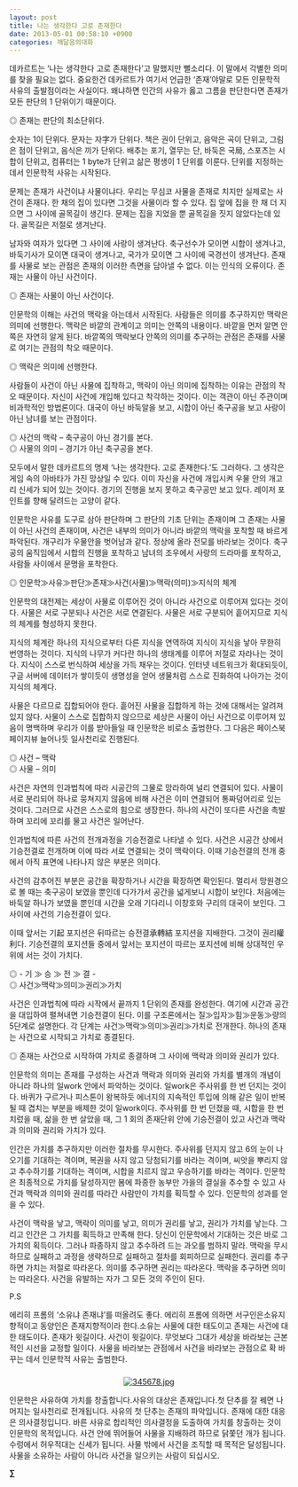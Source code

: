 ```yaml
---
layout: post
title: 나는 생각한다 고로 존재한다
date: 2013-05-01 00:58:10 +0900
categories: 깨달음의대화
---
```

데카르트는 ‘나는 생각한다 고로 존재한다’고 말했지만 뻘소리다. 이 말에서 각별한 의미를 찾을 필요는 없다. 중요한건 데카르트가 여기서 언급한 ‘존재’야말로 모든 인문학적 사유의 출발점이라는 사실이다. 왜냐하면 인간의 사유가 옳고 그름을 판단한다면 존재가 모든 판단의 1 단위이기 때문이다. 


  


◎ 존재는 판단의 최소단위다. 


  


숫자는 1이 단위다. 문자는 자字가 단위다. 책은 권이 단위고, 음악은 곡이 단위고, 그림은 점이 단위고, 음식은 끼가 단위다. 배추는 포기, 열무는 단, 바둑은 국局, 스포츠는 시합이 단위고, 컴퓨터는 1 byte가 단위고 삶은 평생이 1 단위를 이룬다. 단위를 지정하는데서 인문학적 사유는 시작된다. 


  


문제는 존재가 사건이냐 사물이냐다. 우리는 무심코 사물을 존재로 치지만 실제로는 사건이 존재다. 한 채의 집이 있다면 그것을 사물이라 할 수 있다. 집 앞에 집을 한 채 더 지으면 그 사이에 골목길이 생긴다. 문제는 집을 지었을 뿐 골목길을 짓지 않았다는데 있다. 골목길은 저절로 생겨난다.


  


남자와 여자가 있다면 그 사이에 사랑이 생겨난다. 축구선수가 모이면 시합이 생겨나고, 바둑기사가 모이면 대국이 생겨나고, 국가가 모이면 그 사이에 국경선이 생겨난다. 존재를 사물로 보는 관점은 존재의 이러한 측면을 담아낼 수 없다. 이는 인식의 오류이다. 존재는 사물이 아닌 사건이다. 


  


◎ 존재는 사물이 아닌 사건이다. 


  


인문학의 이해는 사건의 맥락을 아는데서 시작된다. 사람들은 의미를 추구하지만 맥락은 의미에 선행한다. 맥락은 바깥의 관계이고 의미는 안쪽의 내용이다. 바깥을 먼저 알면 안쪽은 자연히 알게 된다. 바깥쪽의 맥락보다 안쪽의 의미를 추구하는 관점은 존재를 사물로 여기는 관점의 착오 때문이다. 


  


◎ 맥락은 의미에 선행한다. 


  


사람들이 사건이 아닌 사물에 집착하고, 맥락이 아닌 의미에 집착하는 이유는 관점의 착오 때문이다. 자신이 사건에 개입해 있다고 착각하는 것이다. 이는 객관이 아닌 주관이며 비과학적인 방법론이다. 대국이 아닌 바둑알을 보고, 시합이 아닌 축구공을 보고 사랑이 아닌 남녀를 보는 관점이다. 


  


◎ 사건의 맥락 – 축구공이 아닌 경기를 본다.    
◎ 사물의 의미 – 경기가 아닌 축구공을 본다. 


  


모두에서 말한 데카르트의 명제 ‘나는 생각한다. 고로 존재한다.’도 그러하다. 그 생각은 게임 속의 아바타가 가진 망상일 수 있다. 이미 자신을 사건에 개입시켜 우물 안의 개고리 신세가 되어 있는 것이다. 경기의 진행을 보지 못하고 축구공만 보고 있다. 레이저 포인트를 향해 달려드는 고양이 같다. 


  


인문학은 사유를 도구로 삼아 판단하며 그 판단의 기초 단위는 존재이며 그 존재는 사물이 아닌 사건의 존재이며, 사건은 내부의 의미가 아니라 바깥의 맥락을 포착할 때 바르게 파악된다. 개구리가 우물안을 벗어남과 같다. 정상에 올라 전모를 바라보는 것이다. 축구공의 움직임에서 시합의 진행을 포착하고 남녀의 조우에서 사랑의 드라마를 포착하고, 사람들 사이에서 문명을 포착한다. 


  


◎ 인문학≫사유≫판단≫존재≫사건(사물)≫맥락(의미)≫지식의 체계 


  


인문학의 대전제는 세상이 사물로 이루어진 것이 아니라 사건으로 이루어져 있다는 것이다. 사물은 서로 구분되나 사건은 서로 연결된다. 사물은 서로 구분되어 흩어지므로 지식의 체계를 형성하지 못한다. 


  


지식의 체계란 하나의 지식으로부터 다른 지식을 연역하여 지식이 지식을 낳아 무한히 번영하는 것이다. 지식의 나무가 커다란 하나의 생태계를 이루어 저절로 자라나는 것이다. 지식이 스스로 번식하여 세상을 가득 채우는 것이다. 인터넷 네트워크가 확대되듯이, 구글 서버에 데이터가 쌓이듯이 생명성을 얻어 생물처럼 스스로 진화하여 나아가는 것이 지식의 체계다. 


  


사물은 다르므로 집합되어야 한다. 흩어진 사물을 집합하게 하는 것에 대해서는 알려져 있지 않다. 사물이 스스로 집합하지 않으므로 세상은 사물이 아닌 사건으로 이루어져 있음이 명백하며 우리가 이를 받아들일 때 인문학은 비로소 출범한다. 그 다음은 페이스북 페이지뷰 늘어나듯 일사천리로 진행된다. 


  


◎ 사건 – 맥락    
◎ 사물 – 의미 


  


사건은 자연의 인과법칙에 따라 시공간의 그물로 망라하여 널리 연결되어 있다. 사물이 서로 분리되어 하나로 뭉쳐지지 않음에 비해 사건은 이미 연결되어 통짜덩어리로 있는 것이다. 그러므로 사건은 스스로의 힘으로 생장한다. 하나의 사건이 또다른 사건을 촉발하며 꼬리에 꼬리를 물고 사건은 일어난다. 


  


인과법칙에 따른 사건의 전개과정을 기승전결로 나타낼 수 있다. 사건은 시공간 상에서 기승전결로 전개하며 이에 따라 서로 연결되는 것이 맥락이다. 이때 기승전결의 전개 중에서 아직 표면에 나타나지 않은 부분은 의미다. 


  


사건의 감추어진 부분은 공간을 확장하거나 시간을 확장하면 확인된다. 멀리서 망원경으로 볼 때는 축구공이 보였을 뿐인데 다가가서 공간을 넓게보니 시합이 보인다. 처음에는 바둑알 하나가 보였을 뿐인데 시간을 오래 기다리니 이창호와 구리의 대국이 보인다. 그 사이에 사건의 기승전결이 있다.


  


이때 앞서는 기起 포지션은 뒤따르는 승전결承轉結 포지션을 지배한다. 그것이 권리權利다. 기승전결의 포지션들 중에서 앞서는 포지션이 따르는 포지션에 비해 상대적인 우위에 서는 것이 가치다. 


  


◎ - 기 ≫ 승 ≫ 전 ≫ 결 -    
◎ 사건≫맥락≫의미≫권리≫가치 


  


사건은 인과법칙에 따라 시작에서 끝까지 1 단위의 존재를 완성한다. 여기에 시간과 공간을 대입하여 펼쳐내면 기승전결이 된다. 이를 구조론에서는 질≫입자≫힘≫운동≫량의 5단계로 설명한다. 각 단계는 사건≫맥락≫의미≫권리≫가치로 전개한다. 하나의 존재는 사건으로 시작되고 가치로 종결된다. 


  


◎ 존재는 사건으로 시작하여 가치로 종결하며 그 사이에 맥락과 의미와 권리가 있다. 


  


인문학의 의미는 존재를 구성하는 사건과 맥락과 의미와 권리와 가치를 별개의 개념이 아니라 하나의 일work 안에서 파악하는 것이다. 일work은 주사위를 한 번 던지는 것이다. 바퀴가 구르거나 피스톤이 왕복하듯 에너지의 지속적인 투입에 의해 같은 일이 반복될 때 겹치는 부분을 배제한 것이 일work이다. 주사위를 한 번 던졌을 때, 시합을 한 번 치렀을 때, 삶을 한 번 살았을 때, 그 1 회의 존재단위 안에 기승전결이 있고 사건과 맥락과 의미와 권리와 가치가 있다. 


  


인간은 가치를 추구하지만 이러한 절차를 무시한다. 주사위를 던지지 않고 6의 눈이 나오기를 기대하는 격이며, 복권을 사지 않고 당첨되기를 바라는 격이며, 씨앗을 뿌리지 않고 추수하기를 기대하는 격이며, 시합을 치르지 않고 우승하기를 바라는 격이다. 인문학은 최종적으로 가치를 달성하지만 봄에 파종한 농부만 가을의 결실을 추수할 수 있고 사건과 맥락과 의미와 권리를 따라간 사람만이 가치를 획득할 수 있다. 인문학의 성과를 얻을 수 있다. 


  


사건이 맥락을 낳고, 맥락이 의미를 낳고, 의미가 권리를 낳고, 권리가 가치를 낳는다. 그리고 인간은 그 가치를 획득하고 만족해 한다. 당신이 인문학에서 기대하는 것은 바로 그 가치의 획득이다. 그러나 파종하지 않고 추수하려 드는 과오를 범하지 말라. 맥락을 무시하므로 실패하고 과정을 생략하므로 실패하고 절차를 회피하므로 실패한다. 권리를 추구하면 가치는 저절로 따라온다. 의미를 추구하면 권리는 따라온다. 맥락을 추구하면 의미는 따라온다. 사건을 유발하는 자가 그 모든 것의 주인이 된다. 


  


P.S 

에리히 프롬의 ‘소유냐 존재냐’를 떠올려도 좋다. 에리히 프롬에 의하면 서구인은소유지향적이고 동양인은 존재지향적이라 한다.소유는 사물에 대한 태도이고 존재는 사건에 대한 태도이다. 존재가 윗길이다. 사건이 윗길이다. 무엇보다 그대가 세상을 바라보는 근본적인 시선을 교정할 일이다. 사물을 바라보는 관점에서 사건을 바라보는 관점으로 확 바꾸는 데서 인문학적 사유는 출범한다. 

 ###


  




<p align="center">
  <a href="?mid=DonOh"><img alt="345678.jpg" src="assets/attach/images/198/727/315/55.JPG" /> <br /></a>
</p>



인문학은 사유하여 가치를 창출합니다.사유의 대상은 존재입니다.첫 단추를 잘 꿰면 나머지는 일사천리로 전개됩니다. 사유의 첫 단추는 존재의 파악입니다. 존재에 대한 대응은 의사결정입니다. 바른 사유로 합리적인 의사결정을 도출하여 가치를 창출하는 것이 인문학의 목적입니다. 사건 안에 뛰어들어 사물을 지배하려 하므로 닭쫓던 개가 됩니다. 수렁에서 허우적대는 신세가 됩니다. 사물 밖에서 사건을 조직할 때 목적은 달성됩니다. 사물을 소유하는 사람이 아니라 사건을 일으키는 사람이 되십시오. 





**∑**
